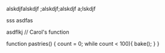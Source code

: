 alskdjfalskdjf
;alskdjf;alskdjf
a;lskdjf

sss
asdfas

asdflkj
// Carol's function

function pastries() {
    count = 0;
    while count < 100){
        bake();
    }
}